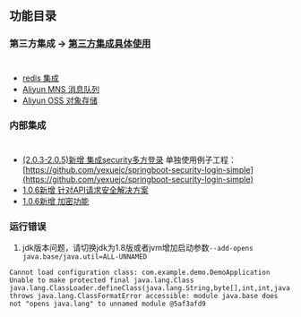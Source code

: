 功能目录
------------------------

### 第三方集成 -> [第三方集成具体使用](plugin/AutoConfigure.md)
#
* [redis 集成](REDIS.md)
* [Aliyun MNS 消息队列](MNS.md)
* [Aliyun OSS 对象存储](OSS.md)

### 内部集成
#
* [(2.0.3-2.0.5)新增 集成security多方登录](SECURITY.md)
单独使用例子工程：[https://github.com/yexuejc/springboot-security-login-simple](https://github.com/yexuejc/springboot-security-login-simple)
* [1.0.6新增 针对API请求安全解决方案](PARAMS_RSA_DECRYPT_ENCRYPT.md)<br/>
* [1.0.6新增 加密功能](PARAMS_RSA_DECRYPT_ENCRYPT.md)


### 运行错误
1. jdk版本问题，请切换jdk为1.8版或者jvm增加启动参数`--add-opens java.base/java.util=ALL-UNNAMED`
``` 
Cannot load configuration class: com.example.demo.DemoApplication
Unable to make protected final java.lang.Class java.lang.ClassLoader.defineClass(java.lang.String,byte[],int,int,java.security.ProtectionDomain) throws java.lang.ClassFormatError accessible: module java.base does not "opens java.lang" to unnamed module @5af3afd9
```